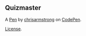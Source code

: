 Quizmaster
----------


A [Pen](http://codepen.io/chrisarmstrong/pen/rxMRZp) by [chrisarmstrong](http://codepen.io/chrisarmstrong) on [CodePen](http://codepen.io/).

[License](http://codepen.io/chrisarmstrong/pen/rxMRZp/license).